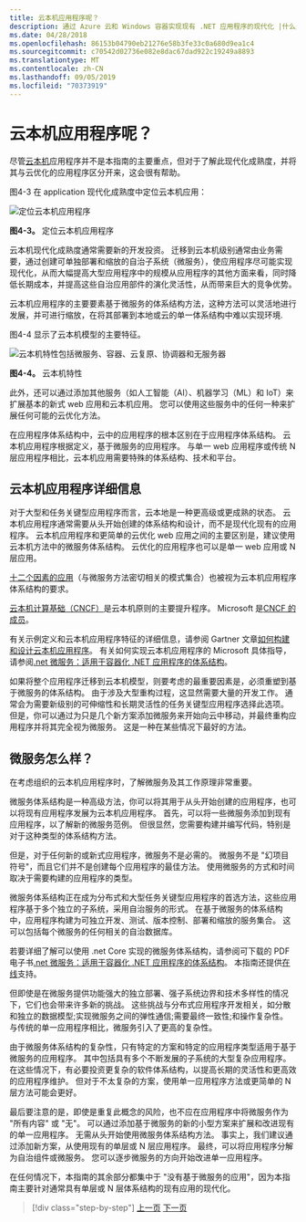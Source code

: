 ```yaml
---
title: 云本机应用程序呢？
description: 通过 Azure 云和 Windows 容器实现现有 .NET 应用程序的现代化 |什么是云本机应用程序？
ms.date: 04/28/2018
ms.openlocfilehash: 86153b04790eb21276e58b3fe33c0a680d9ea1c4
ms.sourcegitcommit: c70542d02736e082e8dac67dad922c19249a8893
ms.translationtype: MT
ms.contentlocale: zh-CN
ms.lasthandoff: 09/05/2019
ms.locfileid: "70373919"
---
```

# <a name="what-about-cloud-native-applications"></a>云本机应用程序呢？

尽管[云本机](https://azure.microsoft.com/overview/cloudnative/)应用程序并不是本指南的主要重点，但对于了解此现代化成熟度，并将其与云优化的应用程序区分开来，这会很有帮助。

图4-3 在 application 现代化成熟度中定位云本机应用：

![定位云本机应用程序](./media/image3.png)

**图4-3。** 定位云本机应用程序

云本机现代化成熟度通常需要新的开发投资。 迁移到云本机级别通常由业务需要，通过创建可单独部署和缩放的自治子系统（微服务），使应用程序尽可能实现现代化，从而大幅提高大型应用程序中的规模从应用程序的其他方面来看，同时降低长期成本，并提高这些自治应用部件的演化灵活性，从而带来巨大的竞争优势。

云本机应用程序的主要要素基于微服务的体系结构方法，这种方法可以灵活地进行发展，并可进行缩放，在将其部署到本地或云的单一体系结构中难以实现环境.

图4-4 显示了云本机模型的主要特征。

![云本机特性包括微服务、容器、云复原、协调器和无服务器](./media/image4.png)

**图4-4。** 云本机特性

此外，还可以通过添加其他服务（如人工智能（AI）、机器学习（ML）和 IoT）来扩展基本的新式 web 应用和云本机应用。 您可以使用这些服务中的任何一种来扩展任何可能的云优化方法。

在应用程序体系结构中，云中的应用程序的根本区别在于应用程序体系结构。 云本机应用程序根据定义，基于微服务的应用程序。 与单一 web 应用程序或传统 N 层应用程序相比，云本机应用需要特殊的体系结构、技术和平台。

## <a name="cloud-native-applications-details"></a>云本机应用程序详细信息

对于大型和任务关键型应用程序而言，云本地是一种更高级或更成熟的状态。 云本机应用程序通常需要从头开始创建的体系结构和设计，而不是现代化现有的应用程序。 云本机应用程序和更简单的云优化 web 应用之间的主要区别是，建议使用云本机方法中的微服务体系结构。 云优化的应用程序也可以是单一 web 应用或 N 层应用。

[十二个因素的应用](https://12factor.net/)（与微服务方法密切相关的模式集合）也被视为云本机应用程序体系结构的要求。

[云本机计算基础（CNCF）](https://www.cncf.io/)是云本机原则的主要提升程序。 Microsoft 是[CNCF 的成员](https://azure.microsoft.com/blog/announcing-cncf/)。

有关示例定义和云本机应用程序特征的详细信息，请参阅 Gartner 文章[如何构建和设计云本机应用程序](https://www.gartner.com/doc/3181919/architect-design-cloudnative-applications)。 有关如何实现云本机应用程序的 Microsoft 具体指导，请参阅[.net 微服务：适用于容器化 .NET 应用程序的体系结构](https://aka.ms/microservicesebook)。

如果将整个应用程序迁移到云本机模型，则要考虑的最重要因素是，必须重塑到基于微服务的体系结构。 由于涉及大型重构过程，这显然需要大量的开发工作。 通常会为需要新级别的可伸缩性和长期灵活性的任务关键型应用程序选择此选项。 但是，你可以通过为只是几个新方案添加微服务来开始向云中移动，并最终重构应用程序并将其完全视为微服务。 这是一种在某些情况下最好的方法。

## <a name="what-about-microservices"></a>微服务怎么样？

在考虑组织的云本机应用程序时，了解微服务及其工作原理非常重要。

微服务体系结构是一种高级方法，你可以将其用于从头开始创建的应用程序，也可以将现有应用程序发展为云本机应用程序。 首先，可以将一些微服务添加到现有应用程序，以了解新的微服务范例。 但很显然，您需要构建并编写代码，特别是对于这种类型的体系结构方法。

但是，对于任何新的或新式应用程序，微服务不是必需的。 微服务不是 "幻项目符号"，而且它们并不是创建每个应用程序的最佳方法。 使用微服务的方式和时间取决于需要构建的应用程序的类型。

微服务体系结构正在成为分布式和大型任务关键型应用程序的首选方法，这些应用程序基于多个独立的子系统，采用自治服务的形式。 在基于微服务的体系结构中，应用程序构建为可独立开发、测试、版本控制、部署和缩放的服务集合。 这可以包括每个微服务的任何相关的自治数据库。

若要详细了解可以使用 .net Core 实现的微服务体系结构，请参阅可下载的 PDF 电子书[.net 微服务：适用于容器化 .NET 应用程序的体系结构](https://aka.ms/microservicesebook)。 本指南还提供[在线](../../microservices/index.md)支持。

但即使是在微服务提供功能强大的独立部署、强子系统边界和技术多样性的情况下，它们也会带来许多新的挑战。 这些挑战与分布式应用程序开发相关，如分散和独立的数据模型;实现微服务之间的弹性通信;需要最终一致性;和操作复杂性。 与传统的单一应用程序相比，微服务引入了更高的复杂性。

由于微服务体系结构的复杂性，只有特定的方案和特定的应用程序类型适用于基于微服务的应用程序。 其中包括具有多个不断发展的子系统的大型复杂应用程序。 在这些情况下，有必要投资更复杂的软件体系结构，以提高长期的灵活性和更高效的应用程序维护。 但对于不太复杂的方案，使用单一应用程序方法或更简单的 N 层方法可能会更好。

最后要注意的是，即使是重复此概念的风险，也不应在应用程序中将微服务作为 "所有内容" 或 "无"。 可以通过添加基于微服务的新的小型方案来扩展和改进现有的单一应用程序。 无需从头开始使用微服务体系结构方法。 事实上，我们建议通过添加新方案，从使用现有的单层或 N 层应用程序。 最终，可以将应用程序分解为自治组件或微服务。 您可以逐步微服务的方向开始改进单一应用程序。

在任何情况下，本指南的其余部分都集中于 "没有基于微服务的应用"，因为本指南主要针对通常具有单层或 N 层体系结构的现有应用的现代化。

> [!div class="step-by-step"]
> [上一页](microsoft-technologies-in-cloud-optimized-applications.md)
> [下一页](deploy-existing-net-apps-as-windows-containers.md)
